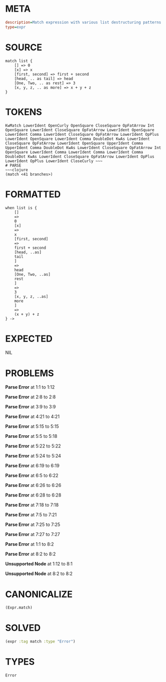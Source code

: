# META
~~~ini
description=Match expression with various list destructuring patterns
type=expr
~~~
# SOURCE
~~~roc
match list {
    [] => 0
    [x] => x
    [first, second] => first + second
    [head, .. as tail] => head
    [One, Two, .. as rest] => 3
    [x, y, z, .. as more] => x + y + z
}
~~~
# TOKENS
~~~text
KwMatch LowerIdent OpenCurly OpenSquare CloseSquare OpFatArrow Int OpenSquare LowerIdent CloseSquare OpFatArrow LowerIdent OpenSquare LowerIdent Comma LowerIdent CloseSquare OpFatArrow LowerIdent OpPlus LowerIdent OpenSquare LowerIdent Comma DoubleDot KwAs LowerIdent CloseSquare OpFatArrow LowerIdent OpenSquare UpperIdent Comma UpperIdent Comma DoubleDot KwAs LowerIdent CloseSquare OpFatArrow Int OpenSquare LowerIdent Comma LowerIdent Comma LowerIdent Comma DoubleDot KwAs LowerIdent CloseSquare OpFatArrow LowerIdent OpPlus LowerIdent OpPlus LowerIdent CloseCurly ~~~
# PARSE
~~~clojure
(match <41 branches>)
~~~
# FORMATTED
~~~roc
when list is {
	[]
	=>
	0
	[x]
	=>
	x
	[first, second]
	=>
	first + second
	[head, ..as]
	tail
	]
	=>
	head
	[One, Two, ..as]
	rest
	]
	=>
	3
	[x, y, z, ..as]
	more
	]
	=>
	(x + y) + z
} -> 
~~~
# EXPECTED
NIL
# PROBLEMS
**Parse Error**
at 1:1 to 1:12

**Parse Error**
at 2:8 to 2:8

**Parse Error**
at 3:9 to 3:9

**Parse Error**
at 4:21 to 4:21

**Parse Error**
at 5:15 to 5:15

**Parse Error**
at 5:5 to 5:18

**Parse Error**
at 5:22 to 5:22

**Parse Error**
at 5:24 to 5:24

**Parse Error**
at 6:19 to 6:19

**Parse Error**
at 6:5 to 6:22

**Parse Error**
at 6:26 to 6:26

**Parse Error**
at 6:28 to 6:28

**Parse Error**
at 7:18 to 7:18

**Parse Error**
at 7:5 to 7:21

**Parse Error**
at 7:25 to 7:25

**Parse Error**
at 7:27 to 7:27

**Parse Error**
at 1:1 to 8:2

**Parse Error**
at 8:2 to 8:2

**Unsupported Node**
at 1:12 to 8:1

**Unsupported Node**
at 8:2 to 8:2

# CANONICALIZE
~~~clojure
(Expr.match)
~~~
# SOLVED
~~~clojure
(expr :tag match :type "Error")
~~~
# TYPES
~~~roc
Error
~~~
